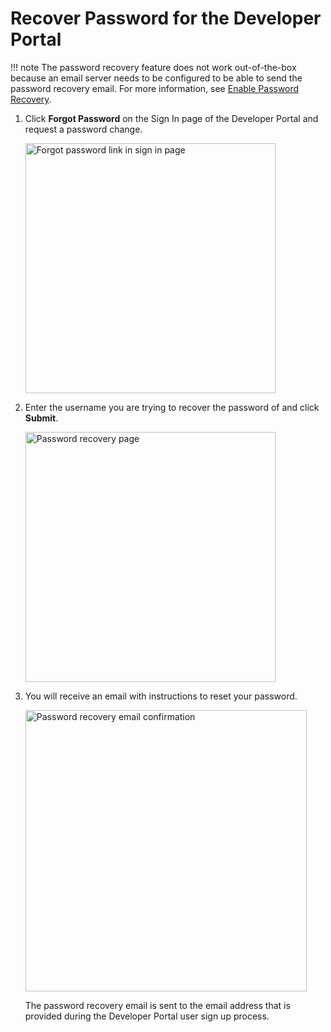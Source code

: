 # Recover Password for the Developer Portal

!!! note
    The password recovery feature does not work out-of-the-box because an email server needs to be configured to be able to send the password recovery email. For more information, see [Enable Password Recovery]({{base_path}}/install-and-setup/setup/security/user-account-management/#enable-password-recovery).

1.  Click **Forgot Password** on the Sign In page of the Developer Portal and request a password change.

    <img src="{{base_path}}/assets/img/administer/product-security/identity-management-for-the-api-dev-portal/forgot-password.png" alt="Forgot password link in sign in page" width="400px"/>

3.  Enter the username you are trying to recover the password of and click **Submit**.

    <img src="{{base_path}}/assets/img/administer/product-security/identity-management-for-the-api-dev-portal/password-recovery-form.png" alt="Password recovery page" width="400px"/>

4.  You will receive an email with instructions to reset your password. 

     <img src="{{base_path}}/assets/img/administer/product-security/identity-management-for-the-api-dev-portal/password-recovery-email-sent.png" alt="Password recovery email confirmation" width="450px"/>

     The password recovery email is sent to the email address that is provided during the Developer Portal user sign up process.
